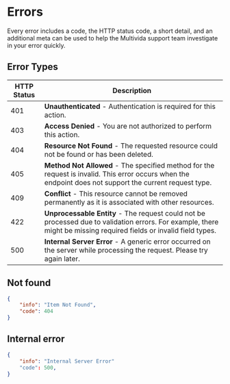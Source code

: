# Errors

Every error includes a code, the HTTP status code, a short detail, and an additional meta can be used to help the Multivida support team investigate in your error quickly.

## Error Types

| HTTP Status | Description                                     | 
| ----------- | ----------------------------------------------- |
| 401         | **Unauthenticated** - Authentication is required for this action.    |
| 403         | **Access Denied** - You are not authorized to perform this action. |
| 404         | **Resource Not Found** - The requested resource could not be found or has been deleted.     |
| 405         | **Method Not Allowed** - The specified method for the request is invalid. This error occurs when the endpoint does not support the current request type. |
| 409         | **Conflict** - This resource cannot be removed permanently as it is associated with other resources.     |
| 422         | **Unprocessable Entity** - The request could not be processed due to validation errors. For example, there might be missing required fields or invalid field types. |
| 500         | **Internal Server Error** - A generic error occurred on the server while processing the request. Please try again later.  |

## Not found
```json
{
    "info": "Item Not Found",
    "code": 404
}
```

## Internal error
```json
{
    "info": "Internal Server Error"
    "code": 500,
}
```
